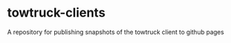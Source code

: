 towtruck-clients
================

A repository for publishing snapshots of the towtruck client to github pages